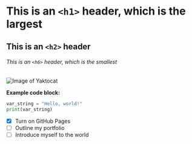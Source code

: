 # This is an `<h1>` header, which is the largest

## This is an `<h2>` header

###### This is an `<h6>` header, which is the smallest

![Image of Yaktocat](https://octodex.github.com/images/yaktocat.png)

**Example code block:**
``` python
var_string = "Hello, world!"
print(var_string)
```

- [x] Turn on GitHub Pages
- [ ] Outline my portfolio
- [ ] Introduce myself to the world
